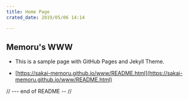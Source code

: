 ```yaml
---
title: Home Page
crated_date: 2019/05/06 14:14

---
```


## Memoru's WWW

- This is a sample page with GitHub Pages and Jekyll Theme. 

- [https://sakai-memoru.github.io/www/README.html](https://sakai-memoru.github.io/www/README.html)


// --- end of README -- //
